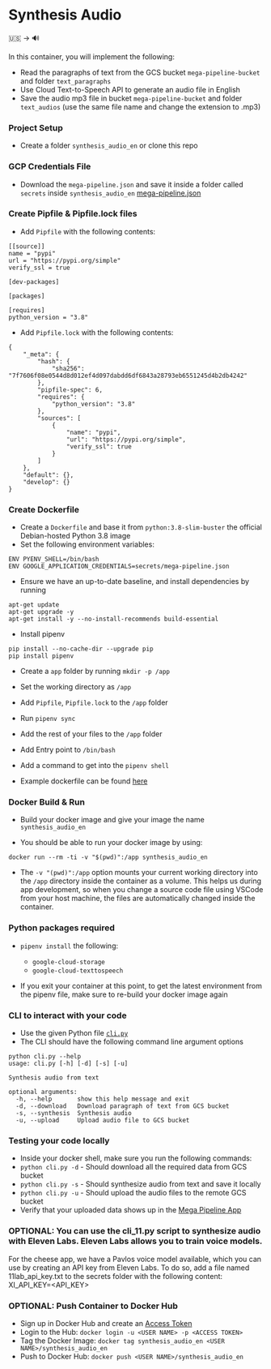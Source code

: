 # Synthesis Audio

🇺🇸 &rightarrow; 🔊

In this container, you will implement the following:
* Read the paragraphs of text from the GCS bucket `mega-pipeline-bucket` and folder `text_paragraphs`
* Use Cloud Text-to-Speech API to generate an audio file in English
* Save the audio mp3 file in bucket `mega-pipeline-bucket` and folder `text_audios` (use the same file name and change the extension to .mp3)


### Project Setup

* Create a folder `synthesis_audio_en` or clone this repo

### GCP Credentials File
* Download the `mega-pipeline.json` and save it inside a folder called `secrets` inside `synthesis_audio_en`
<a href="https://static.us.edusercontent.com/files/fo4cDM3adnwMlJVUXZXtzcH2" download>mega-pipeline.json</a>

### Create Pipfile & Pipfile.lock files
* Add `Pipfile` with the following contents:
```
[[source]]
name = "pypi"
url = "https://pypi.org/simple"
verify_ssl = true

[dev-packages]

[packages]

[requires]
python_version = "3.8"
```

* Add `Pipfile.lock` with the following contents:
```
{
    "_meta": {
        "hash": {
            "sha256": "7f7606f08e0544d8d012ef4d097dabdd6df6843a28793eb6551245d4b2db4242"
        },
        "pipfile-spec": 6,
        "requires": {
            "python_version": "3.8"
        },
        "sources": [
            {
                "name": "pypi",
                "url": "https://pypi.org/simple",
                "verify_ssl": true
            }
        ]
    },
    "default": {},
    "develop": {}
}
```

### Create Dockerfile
* Create a `Dockerfile` and base it from `python:3.8-slim-buster` the official Debian-hosted Python 3.8 image
* Set the following environment variables:
```
ENV PYENV_SHELL=/bin/bash
ENV GOOGLE_APPLICATION_CREDENTIALS=secrets/mega-pipeline.json
```

* Ensure we have an up-to-date baseline, and install dependencies by running
```
apt-get update
apt-get upgrade -y
apt-get install -y --no-install-recommends build-essential
```

* Install pipenv
```
pip install --no-cache-dir --upgrade pip
pip install pipenv
```

* Create a `app` folder by running `mkdir -p /app`

* Set the working directory as `/app`
* Add `Pipfile`, `Pipfile.lock` to the `/app` folder
* Run `pipenv sync`

* Add the rest of your files to the `/app` folder
* Add Entry point to `/bin/bash`
* Add a command to get into the `pipenv shell`

* Example dockerfile can be found [here](https://github.com/dlops-io/mega-pipeline#sample-dockerfile)

### Docker Build & Run
* Build your docker image and give your image the name `synthesis_audio_en`

* You should be able to run your docker image by using:
```
docker run --rm -ti -v "$(pwd)":/app synthesis_audio_en
```

* The `-v "(pwd)":/app` option mounts your current working directory into the `/app` directory inside the container as a volume. This helps us during app development, so when you change a source code file using VSCode from your host machine, the files are automatically changed inside the container.


### Python packages required
* `pipenv install` the following:
  - `google-cloud-storage`
  - `google-cloud-texttospeech`

* If you exit your container at this point, to get the latest environment from the pipenv file, make sure to re-build your docker image again

### CLI to interact with your code
* Use the given Python file [`cli.py`](https://github.com/dlops-io/mega-pipeline/blob/main/synthesis_audio_en/cli.py)
* The CLI should have the following command line argument options
```
python cli.py --help
usage: cli.py [-h] [-d] [-s] [-u]

Synthesis audio from text

optional arguments:
  -h, --help       show this help message and exit
  -d, --download   Download paragraph of text from GCS bucket
  -s, --synthesis  Synthesis audio
  -u, --upload     Upload audio file to GCS bucket

```

### Testing your code locally
* Inside your docker shell, make sure you run the following commands:
* `python cli.py -d` - Should download all the required data from GCS bucket
* `python cli.py -s` - Should synthesize audio from text and save it locally
* `python cli.py -u` - Should upload the audio files to the remote GCS bucket
* Verify that your uploaded data shows up in the [Mega Pipeline App](https://ai5-mega-pipeline.dlops.io/)

### OPTIONAL: You can use the cli_11.py script to synthesize audio with Eleven Labs. Eleven Labs allows you to train voice models.
For the cheese app, we have a Pavlos voice model available, which you can use by creating an API key from Eleven Labs. 
To do so, add a file named 11lab_api_key.txt to the secrets folder with the following content: 
XI_API_KEY=<API_KEY>


### OPTIONAL: Push Container to Docker Hub
* Sign up in Docker Hub and create an [Access Token](https://hub.docker.com/settings/security)
* Login to the Hub: `docker login -u <USER NAME> -p <ACCESS TOKEN>`
* Tag the Docker Image: `docker tag synthesis_audio_en <USER NAME>/synthesis_audio_en`
* Push to Docker Hub: `docker push <USER NAME>/synthesis_audio_en`

